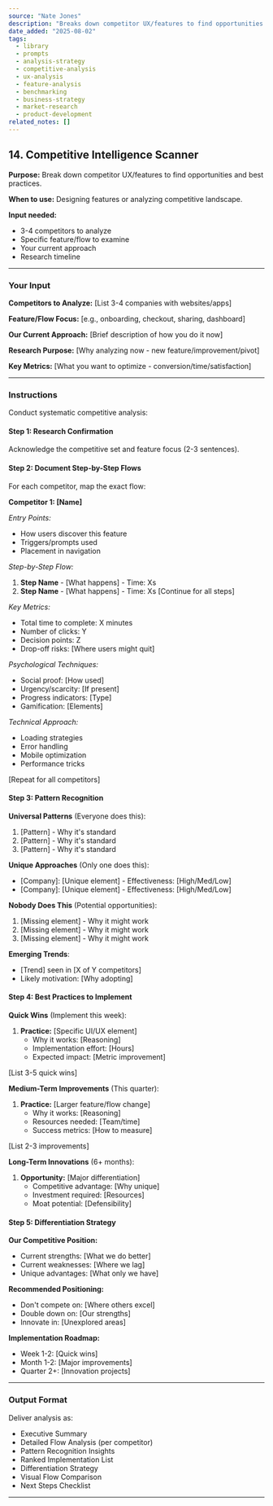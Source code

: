 ```yaml
---
source: "Nate Jones"
description: "Breaks down competitor UX/features to find opportunities and best practices."
date_added: "2025-08-02"
tags:
  - library
  - prompts
  - analysis-strategy
  - competitive-analysis
  - ux-analysis
  - feature-analysis
  - benchmarking
  - business-strategy
  - market-research
  - product-development
related_notes: []
---
```

## 14. Competitive Intelligence Scanner

**Purpose:** Break down competitor UX/features to find opportunities and best practices.

**When to use:** Designing features or analyzing competitive landscape.

**Input needed:**

*   3-4 competitors to analyze
*   Specific feature/flow to examine
*   Your current approach
*   Research timeline

---

### Your Input

**Competitors to Analyze:** [List 3-4 companies with websites/apps]

**Feature/Flow Focus:** [e.g., onboarding, checkout, sharing, dashboard]

**Our Current Approach:** [Brief description of how you do it now]

**Research Purpose:** [Why analyzing now - new feature/improvement/pivot]

**Key Metrics:** [What you want to optimize - conversion/time/satisfaction]

---

### Instructions

Conduct systematic competitive analysis:

#### Step 1: Research Confirmation

Acknowledge the competitive set and feature focus (2-3 sentences).

#### Step 2: Document Step-by-Step Flows

For each competitor, map the exact flow:

**Competitor 1: [Name]**

*Entry Points:*

*   How users discover this feature
*   Triggers/prompts used
*   Placement in navigation

*Step-by-Step Flow:*

1.  **Step Name** - [What happens] - Time: Xs
2.  **Step Name** - [What happens] - Time: Xs [Continue for all steps]

*Key Metrics:*

*   Total time to complete: X minutes
*   Number of clicks: Y
*   Decision points: Z
*   Drop-off risks: [Where users might quit]

*Psychological Techniques:*

*   Social proof: [How used]
*   Urgency/scarcity: [If present]
*   Progress indicators: [Type]
*   Gamification: [Elements]

*Technical Approach:*

*   Loading strategies
*   Error handling
*   Mobile optimization
*   Performance tricks

[Repeat for all competitors]

#### Step 3: Pattern Recognition

**Universal Patterns** (Everyone does this):

1.  [Pattern] - Why it's standard
2.  [Pattern] - Why it's standard
3.  [Pattern] - Why it's standard

**Unique Approaches** (Only one does this):

*   [Company]: [Unique element] - Effectiveness: [High/Med/Low]
*   [Company]: [Unique element] - Effectiveness: [High/Med/Low]

**Nobody Does This** (Potential opportunities):

1.  [Missing element] - Why it might work
2.  [Missing element] - Why it might work
3.  [Missing element] - Why it might work

**Emerging Trends**:

*   [Trend] seen in [X of Y competitors]
*   Likely motivation: [Why adopting]

#### Step 4: Best Practices to Implement

**Quick Wins** (Implement this week):

1.  **Practice:** [Specific UI/UX element]
    *   Why it works: [Reasoning]
    *   Implementation effort: [Hours]
    *   Expected impact: [Metric improvement]

[List 3-5 quick wins]

**Medium-Term Improvements** (This quarter):

1.  **Practice:** [Larger feature/flow change]
    *   Why it works: [Reasoning]
    *   Resources needed: [Team/time]
    *   Success metrics: [How to measure]

[List 2-3 improvements]

**Long-Term Innovations** (6+ months):

1.  **Opportunity:** [Major differentiation]
    *   Competitive advantage: [Why unique]
    *   Investment required: [Resources]
    *   Moat potential: [Defensibility]

#### Step 5: Differentiation Strategy

**Our Competitive Position:**

*   Current strengths: [What we do better]
*   Current weaknesses: [Where we lag]
*   Unique advantages: [What only we have]

**Recommended Positioning:**

*   Don't compete on: [Where others excel]
*   Double down on: [Our strengths]
*   Innovate in: [Unexplored areas]

**Implementation Roadmap:**

*   Week 1-2: [Quick wins]
*   Month 1-2: [Major improvements]
*   Quarter 2+: [Innovation projects]

---

### Output Format

Deliver analysis as:

*   Executive Summary
*   Detailed Flow Analysis (per competitor)
*   Pattern Recognition Insights
*   Ranked Implementation List
*   Differentiation Strategy
*   Visual Flow Comparison
*   Next Steps Checklist

---

